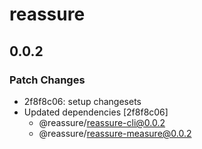 # reassure

## 0.0.2

### Patch Changes

- 2f8f8c06: setup changesets
- Updated dependencies [2f8f8c06]
  - @reassure/reassure-cli@0.0.2
  - @reassure/reassure-measure@0.0.2
